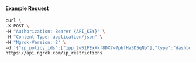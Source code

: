 <!-- Code generated for API Clients. DO NOT EDIT. -->

#### Example Request

```bash
curl \
-X POST \
-H "Authorization: Bearer {API_KEY}" \
-H "Content-Type: application/json" \
-H "Ngrok-Version: 2" \
-d '{"ip_policy_ids":["ipp_2w51FExXkf8DX7w7pbfHa3D5qNp"],"type":"dashboard"}' \
https://api.ngrok.com/ip_restrictions
```
